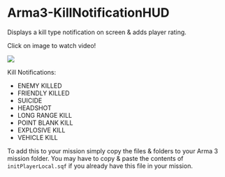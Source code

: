 # Arma3-KillNotificationHUD
Displays a kill type notification on screen &amp; adds player rating.

Click on image to watch video!

[![](https://img.youtube.com/vi/oT0rf5GZnPM/maxresdefault.jpg)](https://www.youtube.com/watch?v=oT0rf5GZnPM)

Kill Notifications:
* ENEMY KILLED
* FRIENDLY KILLED
* SUICIDE
* HEADSHOT
* LONG RANGE KILL
* POINT BLANK KILL
* EXPLOSIVE KILL
* VEHICLE KILL

To add this to your mission simply copy the files & folders to your Arma 3 mission folder. You may have to copy & paste the contents of `initPlayerLocal.sqf` if you already have this file in your mission.
